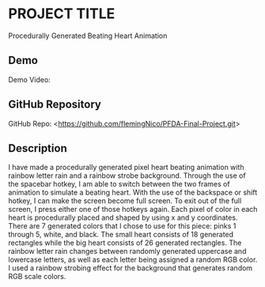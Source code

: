 # PROJECT TITLE
Procedurally Generated Beating Heart Animation

## Demo
Demo Video: <URL>

## GitHub Repository
GitHub Repo: <<https://github.com/flemingNico/PFDA-Final-Project.git>>

## Description
I have made a procedurally generated pixel heart beating animation with rainbow letter rain and a rainbow strobe background. Through the use of the spacebar hotkey, I am able to switch between the two frames of animation to simulate a beating heart. With the use of the backspace or shift hotkey, I can make the screen become full screen. To exit out of the full screen, I press either one of those hotkeys again. Each pixel of color in each heart is procedurally placed and shaped by using x and y coordinates. There are 7 generated colors that I chose to use for this piece: pinks 1 through 5, white, and black. The small heart consists of 18 generated rectangles while the big heart consists of 26 generated rectangles. The rainbow letter rain changes between randomly generated uppercase and lowercase letters, as well as each letter being assigned a random RGB color. I used a rainbow strobing effect for the background that generates random RGB scale colors.